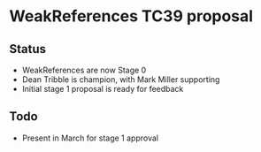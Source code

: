 # WeakReferences TC39 proposal

## Status

* WeakReferences are now Stage 0
* Dean Tribble is champion, with Mark Miller supporting
* Initial stage 1 proposal is ready for feedback

## Todo

* Present in March for stage 1 approval
